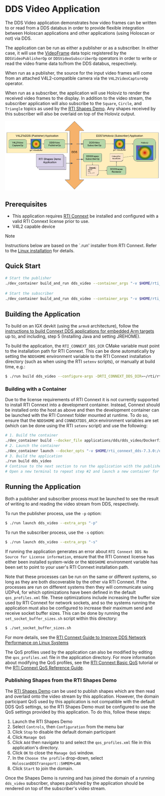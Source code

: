 # DDS Video Application

The DDS Video application demonstrates how video frames can be written to or
read from a DDS databus in order to provide flexible integration between
Holoscan applications and other applications (using Holoscan or not) via DDS.

The application can be run as either a publisher or as a subscriber. In either case,
it will use the [VideoFrame](../../operators/dds/video/VideoFrame.idl) data topic
registered by the `DDSVideoPublisherOp` or `DDSVideoSubscriberOp` operators in order
to write or read the video frame data to/from the DDS databus, respectively.

When run as a publisher, the source for the input video frames will come from an
attached V4L2-compatible camera via the `V4L2VideoCaptureOp` operator.

When run as a subscriber, the application will use Holoviz to render the received
video frames to the display. In addition to the video stream, the subscriber
application will also subscribe to the `Square`, `Circle`, and `Triangle` topics
as used by the [RTI Shapes Demo](https://www.rti.com/free-trial/shapes-demo).
Any shapes received by this subscriber will also be overlaid on top of the
Holoviz output.

![DDS Video Application Workflow](docs/workflow_dds_video_app.png)

## Prerequisites

- This application requires [RTI Connext](https://content.rti.com/l/983311/2024-04-30/pz1wms)
be installed and configured with a valid RTI Connext license prior to use. 
- V4L2 capable device

> [!NOTE]  
> Instructions below are based on the `.run' installer from RTI Connext. Refer to the
> [Linux installation](https://community.rti.com/static/documentation/developers/get-started/full-install.html)
> for details.


## Quick Start

```bash
# Start the publisher
./dev_container build_and_run dds_video --container_args "-v $HOME/rti_connext_dds-7.3.0:/opt/rti.com/rti_connext_dds-7.3.0/" --run_args "-p"

# Start the subscriber
./dev_container build_and_run dds_video --container_args "-v $HOME/rti_connext_dds-7.3.0:/opt/rti.com/rti_connext_dds-7.3.0/" --run_args "-s"
```


## Building the Application

To build on an IGX devkit (using the `armv8` architecture), follow the
[instructions to build Connext DDS applications for embedded Arm targets](https://community.rti.com/kb/how-do-i-create-connext-dds-application-rti-code-generator-and-build-it-my-embedded-target-arm)
up to, and including, step 5 (Installing Java and setting JREHOME).

To build the application, the `RTI_CONNEXT_DDS_DIR` CMake variable must point to
the installation path for RTI Connext. This can be done automatically by setting
the `NDDSHOME` environment variable to the RTI Connext installation directory
(such as when using the RTI `setenv` scripts), or manually at build time, e.g.:

```sh
$ ./run build dds_video --configure-args -DRTI_CONNEXT_DDS_DIR=~/rti/rti_connext_dds-7.3.0
```

### Building with a Container

Due to the license requirements of RTI Connext it is not currently supported to
install RTI Connext into a development container. Instead, Connext should be
installed onto the host as above and then the development container can be
launched with the RTI Connext folder mounted at runtime. To do so, ensure that
the `NDDSHOME` and `CONNEXTDDS_ARCH` environment variables are set (which can be
done using the RTI `setenv` script) and use the following:

```sh
# 1. Build the container
./dev_container build --docker_file applications/dds/dds_video/Dockerfile
# 2. Launch the container
./dev_container launch --docker_opts "-v $HOME/rti_connext_dds-7.3.0:/opt/rti.com/rti_connext_dds-7.3.0/"
# 3. Build the application
./run build dds_video
# Continue to the next section to run the application with the publisher. 
# Open a new terminal to repeat step #2 and launch a new container for the subscriber.
```



## Running the Application

Both a publisher and subscriber process must be launched to see the result of
writing to and reading the video stream from DDS, respectively.

To run the publisher process, use the `-p` option:

```sh
$ ./run launch dds_video --extra_args "-p"
```

To run the subscriber process, use the `-s` option:

```sh
$ ./run launch dds_video --extra_args "-s"
```

If running the application generates an error about `RTI Connext DDS No Source
for License information`, ensure that the RTI Connext license has either been
installed system-wide or the `NDDSHOME` environment variable has been set to
point to your user's RTI Connext installation path.

Note that these processes can be run on the same or different systems, so long as they
are both discoverable by the other via RTI Connext. If the processes are run on
different systems then they will communicate using UDPv4, for which optimizations have
been defined in the default `qos_profiles.xml` file. These optimizations include
increasing the buffer size used by RTI Connext for network sockets, and so the systems
running the application must also be configured to increase their maximum send and
receive socket buffer sizes. This can be done by running the `set_socket_buffer_sizes.sh`
script within this directory:

```sh
$ ./set_socket_buffer_sizes.sh
```

For more details, see the [RTI Connext Guide to Improve DDS Network Performance on Linux Systems](https://community.rti.com/howto/improve-rti-connext-dds-network-performance-linux-systems)

The QoS profiles used by the application can also be modified by editing the
`qos_profiles.xml` file in the application directory. For more information about modifying
the QoS profiles, see the [RTI Connext Basic QoS](https://community.rti.com/static/documentation/connext-dds/7.3.0/doc/manuals/connext_dds_professional/getting_started_guide/cpp11/intro_qos.html)
tutorial or the [RTI Connext QoS Reference Guide](https://community.rti.com/static/documentation/connext-dds/7.3.0/doc/manuals/connext_dds_professional/qos_reference/index.htm).

### Publishing Shapes from the RTI Shapes Demo

The [RTI Shapes Demo](https://www.rti.com/free-trial/shapes-demo) can be used to
publish shapes which are then read and overlaid onto the video stream by this
application. However, the domain participant QoS used by this application is not
compatible with the default DDS QoS settings, so the RTI Shapes Demo must be
configured to use the QoS settings provided by this application.  To do this,
follow these steps:

1. Launch the RTI Shapes Demo
2. Select `Controls`, then `Configuration` from the menu bar
3. Click `Stop` to disable the default domain participant
4. Click `Manage QoS`
5. Click `Add` then navigate to and select the `qos_profiles.xml` file in this
   application's directory.
6. Click `OK` to close the `Manage QoS` window.
7. In the `Choose the profile` drop-down, select `HoloscanDDSTransport::SHMEM+LAN`
8. Click `Start` to join the domain.

Once the Shapes Demo is running and has joined the domain of a running
`dds_video` subscriber, shapes published by the application should be
rendered on top of the subscriber's video stream.
